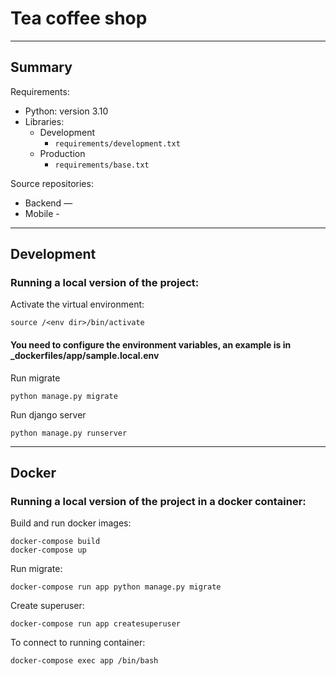 # Tea coffee shop

----

## Summary

Requirements:
- Python: version 3.10
- Libraries:
  - Development
    - `requirements/development.txt`
  - Production
    - `requirements/base.txt`

Source repositories:
- Backend — 
- Mobile - 

----

## Development

### Running a local version of the project:

Activate the virtual environment:
```
source /<env dir>/bin/activate
```

#### You need to configure the environment variables, an example is in _dockerfiles/app/sample.local.env

Run migrate
```
python manage.py migrate
```

Run django server
```
python manage.py runserver
```


----
## Docker

### Running a local version of the project in a docker container:

Build and run docker images:
```
docker-compose build 
docker-compose up
```

Run migrate:
```
docker-compose run app python manage.py migrate
```

Create superuser:
```
docker-compose run app createsuperuser
```

To connect to running container:
```
docker-compose exec app /bin/bash
```